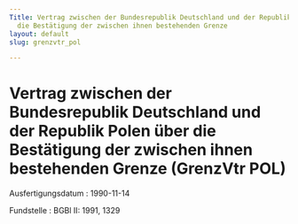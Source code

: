 ```yaml
---
Title: Vertrag zwischen der Bundesrepublik Deutschland und der Republik Polen über
  die Bestätigung der zwischen ihnen bestehenden Grenze
layout: default
slug: grenzvtr_pol

---
```


# Vertrag zwischen der Bundesrepublik Deutschland und der Republik Polen über die Bestätigung der zwischen ihnen bestehenden Grenze (GrenzVtr POL)

Ausfertigungsdatum
:   1990-11-14

Fundstelle
:   BGBl II: 1991, 1329

